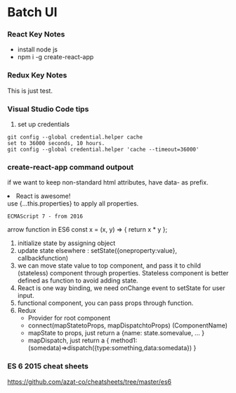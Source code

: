 # Batch UI

### React Key Notes
* install node js
* npm i -g create-react-app



### Redux Key Notes

This is just test.


### Visual Studio Code tips

1. set up credentials
```
git config --global credential.helper cache
set to 36000 seconds, 10 hours. 
git config --global credential.helper 'cache --timeout=36000'
```

### create-react-app command outpout

if we want to keep non-standard html attributes, have data- as prefix.
  <li data-react-is-awesome="true">React is awesome!</li>
  use {...this.properties} to apply all properties.

	ECMAScript 7 - from 2016

  arrow function in ES6
  const x = (x, y) => { return x * y };

  1. initialize state by assigning object
  2. update state elsewhere : setState({oneproperty:value}, callbackfunction) 
  3. we can move state value to top component, and pass it to child (stateless) component through properties. Stateless component is better defined as function to avoid adding state.
  4. React is one way binding, we need onChange event to setState for user input.
  5. functional component, you can pass props through function. 
  6. Redux
     - Provider for root component
     - connect(mapStatetoProps, mapDispatchtoProps) (ComponentName)
     - mapState to props, just return a {name: state.somevalue, ... }
     - mapDispatch, just return a { method1: (somedata)=>dispatch({type:something,data:somedata}) }
  


### ES 6 2015 cheat sheets
https://github.com/azat-co/cheatsheets/tree/master/es6